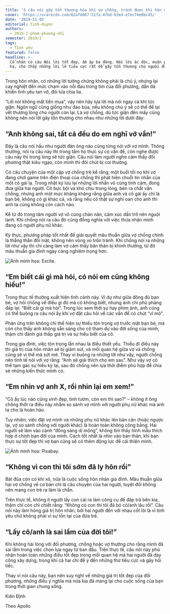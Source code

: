 ```yaml
---
title: '5 câu nói gây tổn thương hòa khí vợ chồng, tránh được thì hôn nhân hạnh phúc'
cover: 'https://ucarecdn.com/62a7d867-51fa-4fbd-b3e4-e7ec74e0bc45/'
date: '2019-11-05'
editorial: tinh-duyen
authors:
  - 2019-1-pham-phuong-nhi
semester: 2019/2
tags:
  - Tình yêu
featured: false
headline: >-
  Cổ nhân có câu Nói lời tốt đẹp, ấm áp ba đông. Nói lời ác độc, muộn phiền sáu
  hạ, cho thấy những lời lẽ tiêu cực rất dễ gây tổn thương cho người đối diện.
---
```

Trong hôn nhân, có những lời tưởng chừng không phải là chủ ý, nhưng lại cay nghiệt đến mức chạm vào nỗi đau trong tim của đối phương, dần dà khiến tình yêu tan vỡ, đôi lứa chia lìa.



“Lời nói không mất tiền mua”, vậy nên hãy lựa lời mà nói ngay cả khi tức giận. Ngôn ngữ cũng giống như đao búa, nếu không chú ý sẽ có thể để lại vết thương lòng cho người còn lại. Là vợ chồng, dù tức giận đến mấy cũng không nên nói lời gây tổn thương cho nhau như những lời dưới đây:



## “Anh không sai, tất cả đều do em nghĩ vớ vẩn!”



Đây là câu nói hầu như người đàn ông nào cũng từng nói với vợ mình. Thông thường, nói ra câu này thì trong tâm họ thực sự có vấn đề, còn nghe được câu này thì trong lòng sẽ tức giận. Câu nói làm người nghe cảm thấy đối phương thật kiêu ngạo, còn mình thì đôi chút bị coi thường.



Có câu chuyện của một cặp vợ chồng trẻ kể rằng, một buổi tối nọ khi vợ đang chơi game trên điện thoại của chồng thì phát hiện chuỗi tin nhắn của một cô gái lạ. Trong nhật ký lưu lại những lời nhắn vô cùng tình cảm, đong đưa giữa hai người. Cô bực bội và khó chịu trong lòng, bèn ra chất vấn chồng, nhưng anh một mực khăng khăng rằng giữa anh và cô gái ấy chỉ là bạn bè, không có gì khác cả, và rằng nếu cô thật sự nghi oan cho anh thì anh ta cũng không còn cách nào.



Kể từ đó trong tâm người vợ vô cùng chán nản, cảm xúc dần trở nên nguội lạnh. Khi chồng nói ra câu đó cũng đồng nghĩa với việc thừa nhận mình đang có người phụ nữ khác.



Kỳ thực, phương pháp tốt nhất để giải quyết mâu thuẫn giữa vợ chồng chính là thẳng thắn đối mặt, không nên vòng vo trốn tránh. Khi chồng nói ra những lời như vậy thì chỉ càng làm vợ cảm thấy bản thân bị khinh thường, từ đó mâu thuẫn gia đình ngày càng nghiêm trọng hơn.

![Ảnh minh họa: Excite.](https://ucarecdn.com/c1c86057-1b48-45a0-ae46-d3cd06e81a4a/ "Ảnh minh họa: Excite.")

## “Em biết cái gì mà hỏi, có nói em cũng không hiểu!”



Trong thực tế thường xuất hiện tình cảnh này. Ví dụ như giữa đông đủ bạn bè, vợ hỏi chồng về điều gì đó mà cô không biết, nhưng anh chỉ phũ phàng đáp lại: “Biết cái gì mà hỏi”. Trong lúc xem thời sự hay phim ảnh, anh cũng có thể buông ra câu nói ấy khi vợ đặt câu hỏi về các vấn đề có chút “vĩ mô”.



Phản ứng trên không chỉ thể hiện sự thiếu tôn trọng vợ trước mặt bạn bè, mà còn cho thấy anh không sẵn sàng cho cô tham dự vào đời sống của mình, thậm chí đánh giá thấp giá trị và sự hiểu biết của cô.



Trong gia đình, việc tôn trọng lẫn nhau là điều thiết yếu. Thiếu đi điều này thì giá trị của hôn nhân sẽ bị giảm sút, và mối quan hệ giữa vợ và chồng cũng sẽ vì thế mà sứt mẻ. Thay vì buông ra những lời như vậy, người chồng nên tinh tế nói với vợ rằng: “Anh sẽ giải thích cho em sau”. Như vậy vợ có thể tạm gác sự hiếu kỳ lại, sau đó chồng nên lựa thời điểm phù hợp để chia sẻ những kiến thức mình có.



## “Em nhìn vợ anh X, rồi nhìn lại em xem!”



“Cô ấy lúc nào cũng xinh đẹp, tinh tươm, còn em thì sao?” – không ít ông chồng thốt ra điều này nhằm so sánh vợ mình với người phụ nữ khác mà anh ta cho là hoàn hảo.



Tuy nhiên, việc đặt vợ mình và những phụ nữ khác lên bàn cân (hoặc ngược lại, vợ so sánh chồng với người khác) là hoàn toàn không công bằng. Hai người sẽ lâm vào cảnh “đồng sàng dị mộng”, không tìm thấy hình mẫu thích hợp ở chính bạn đời của mình. Cách tốt nhất là nhìn vào bản thân, khi bạn thực sự tốt đẹp thì vợ bạn cũng sẽ có thêm động lực để cải thiện mình.

![Ảnh minh họa: Pixabay.](https://ucarecdn.com/931537b2-de56-4777-89c2-c22927cce7d2/ "Ảnh minh họa: Pixabay.")

## “Không vì con thì tôi sớm đã ly hôn rồi”



Bát đũa còn có khi xô, nữa là cuộc sống hôn nhân gia đình. Mâu thuẫn giữa hai vợ chồng về cơ bản chỉ là câu chuyện của hai người, tuyệt đối không nên mang con trẻ ra làm lá chắn.



Trên thực tế, không ít người lấy con cái ra làm công cụ để đáp trả bên kia, thậm chí còn chì chiết rằng: “Không có con thì tôi đã bỏ cô/anh lâu rồi”. Câu nói này làm hỏng giá trị hôn nhân, bởi hai người đến với nhau cốt lõi là vì tình yêu chứ không phải vì sự tồn tại của đứa trẻ.



## “Lấy cô/anh là sai lầm của đời tôi!”



Khi không hài lòng với đối phương, chồng hoặc vợ thường cho rằng mình đã sai lầm trong việc chọn lựa ngay từ ban đầu. Trên thực tế, câu nói này phủ nhận hoàn toàn những điều tốt đẹp trong mối quan hệ mà hai người đã dày công xây dựng, trong khi cả hai chỉ để ý đến những thứ tiêu cực và gây hối tiếc.



Thay vì nói câu này, bạn nên suy nghĩ về những giá trị tốt đẹp của đối phương, những điều ý nghĩa mà nửa kia đã mang lại cho cuộc sống của bạn trong thời gian chung sống.



Kiên Định

Theo Apollo

